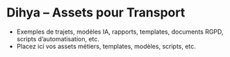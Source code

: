# Dihya – Assets pour Transport

- Exemples de trajets, modèles IA, rapports, templates, documents RGPD, scripts d’automatisation, etc.
- Placez ici vos assets métiers, templates, modèles, scripts, etc.
